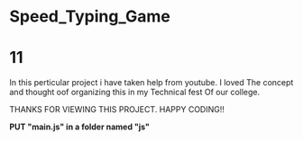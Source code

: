 # Speed_Typing_Game
# 11

In this perticular project i have taken help from youtube.
I loved The concept and thought oof organizing this in my Technical fest Of our college.

THANKS FOR VIEWING THIS PROJECT.
HAPPY CODING!!

**PUT "main.js" in a folder named "js"**

